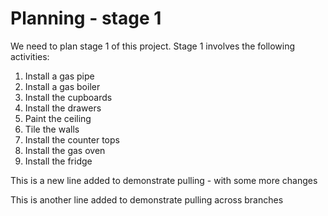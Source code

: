 # Planning - stage 1

We need to plan stage 1 of this project. Stage 1 involves the following activities:

1. Install a gas pipe
1. Install a gas boiler
1. Install the cupboards
1. Install the drawers
1. Paint the ceiling
1. Tile the walls
1. Install the counter tops
1. Install the gas oven
1. Install the fridge

This is a new line added to demonstrate pulling - with some more changes

This is another line added to demonstrate pulling across branches

